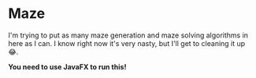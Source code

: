 # Maze
I'm trying to put as many maze generation and maze solving algorithms in here as I can. I know right now it's very nasty, but I'll get to cleaning it up 😂.

**You need to use JavaFX to run this!**
